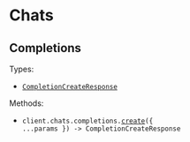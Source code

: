 # Chats

## Completions

Types:

- <code><a href="./src/resources/chats/completions.ts">CompletionCreateResponse</a></code>

Methods:

- <code title="post /v1/chat/completions">client.chats.completions.<a href="./src/resources/chats/completions.ts">create</a>({ ...params }) -> CompletionCreateResponse</code>
